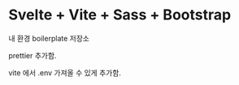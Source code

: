 # Svelte + Vite + Sass + Bootstrap

내 환경 boilerplate 저장소

prettier 추가함.

vite 에서 .env 가져올 수 있게 추가함.
